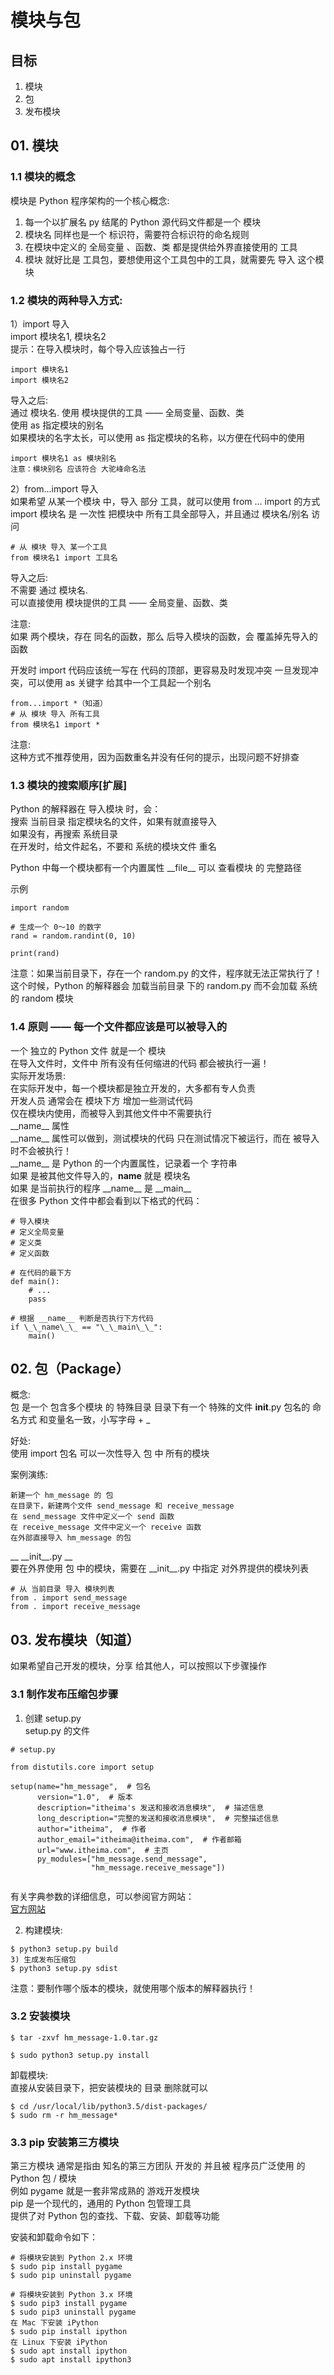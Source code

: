# 模块与包


## 目标
1. 模块
2. 包
3. 发布模块

## 01. 模块

### 1.1 模块的概念

模块是 Python 程序架构的一个核心概念:  
1. 每一个以扩展名 py 结尾的 Python 源代码文件都是一个 模块  
2. 模块名 同样也是一个 标识符，需要符合标识符的命名规则  
3. 在模块中定义的 全局变量 、函数、类 都是提供给外界直接使用的 工具  
4. 模块 就好比是 工具包，要想使用这个工具包中的工具，就需要先 导入 这个模块  


### 1.2 模块的两种导入方式:   
1）import 导入  
import 模块名1, 模块名2   
提示：在导入模块时，每个导入应该独占一行  

```
import 模块名1
import 模块名2 
```

导入之后:   
通过 模块名. 使用 模块提供的工具 —— 全局变量、函数、类    
使用 as 指定模块的别名    
如果模块的名字太长，可以使用 as 指定模块的名称，以方便在代码中的使用    

    import 模块名1 as 模块别名  
    注意：模块别名 应该符合 大驼峰命名法  

2）from...import 导入  
如果希望 从某一个模块 中，导入 部分 工具，就可以使用 from ... import 的方式  
import 模块名 是 一次性 把模块中 所有工具全部导入，并且通过 模块名/别名 访问  

```
# 从 模块 导入 某一个工具
from 模块名1 import 工具名
```

导入之后:  
不需要 通过 模块名.  
可以直接使用 模块提供的工具 —— 全局变量、函数、类  

注意:  
如果 两个模块，存在 同名的函数，那么 后导入模块的函数，会 覆盖掉先导入的函数

开发时 import 代码应该统一写在 代码的顶部，更容易及时发现冲突
一旦发现冲突，可以使用 as 关键字 给其中一个工具起一个别名
```
from...import *（知道）
# 从 模块 导入 所有工具
from 模块名1 import *
```

注意:  
这种方式不推荐使用，因为函数重名并没有任何的提示，出现问题不好排查


### 1.3 模块的搜索顺序[扩展]

Python 的解释器在 导入模块 时，会：  
搜索 当前目录 指定模块名的文件，如果有就直接导入  
如果没有，再搜索 系统目录  
在开发时，给文件起名，不要和 系统的模块文件 重名  


Python 中每一个模块都有一个内置属性 \_\_file\_\_ 可以 查看模块 的 完整路径  

示例
```
import random

# 生成一个 0～10 的数字
rand = random.randint(0, 10)

print(rand)
```

注意：如果当前目录下，存在一个 random.py 的文件，程序就无法正常执行了！  
这个时候，Python 的解释器会 加载当前目录 下的 random.py 而不会加载 系统的 random 模块  



### 1.4 原则 —— 每一个文件都应该是可以被导入的  
一个 独立的 Python 文件 就是一个 模块  
在导入文件时，文件中 所有没有任何缩进的代码 都会被执行一遍！  
实际开发场景:  
在实际开发中，每一个模块都是独立开发的，大多都有专人负责  
开发人员 通常会在 模块下方 增加一些测试代码  
仅在模块内使用，而被导入到其他文件中不需要执行  
\_\_name\_\_ 属性  
\_\_name\_\_ 属性可以做到，测试模块的代码 只在测试情况下被运行，而在 被导入时不会被执行！  
\_\_name\_\_ 是 Python 的一个内置属性，记录着一个 字符串  
如果 是被其他文件导入的，__name__ 就是 模块名  
如果 是当前执行的程序 \_\_name\_\_ 是 \_\_main\_\_  
在很多 Python 文件中都会看到以下格式的代码：   

```
# 导入模块
# 定义全局变量
# 定义类
# 定义函数

# 在代码的最下方
def main():
    # ...
    pass

# 根据 __name__ 判断是否执行下方代码
if \_\_name\_\_ == "\_\_main\_\_":
    main()
```


## 02. 包（Package）

概念:  
  包 是一个 包含多个模块 的 特殊目录
  目录下有一个 特殊的文件 __init__.py
  包名的 命名方式 和变量名一致，小写字母 + _

好处:   
使用 import 包名 可以一次性导入 包 中 所有的模块  

案例演练:  

    新建一个 hm_message 的 包
    在目录下，新建两个文件 send_message 和 receive_message
    在 send_message 文件中定义一个 send 函数
    在 receive_message 文件中定义一个 receive 函数
    在外部直接导入 hm_message 的包
 
__ \_\_init\_\_.py __  
要在外界使用 包 中的模块，需要在 \_\_init\_\_.py 中指定 对外界提供的模块列表  

```
# 从 当前目录 导入 模块列表
from . import send_message
from . import receive_message
```


## 03. 发布模块（知道）
如果希望自己开发的模块，分享 给其他人，可以按照以下步骤操作


### 3.1 制作发布压缩包步骤
1) 创建 setup.py   
setup.py 的文件  
```
# setup.py

from distutils.core import setup

setup(name="hm_message",  # 包名
      version="1.0",  # 版本
      description="itheima's 发送和接收消息模块",  # 描述信息
      long_description="完整的发送和接收消息模块",  # 完整描述信息
      author="itheima",  # 作者
      author_email="itheima@itheima.com",  # 作者邮箱
      url="www.itheima.com",  # 主页
      py_modules=["hm_message.send_message",
                  "hm_message.receive_message"])
                  
```                  

有关字典参数的详细信息，可以参阅官方网站：  
[官方网站](https://docs.python.org/2/distutils/apiref.html)

2) 构建模块:  
```
$ python3 setup.py build
3) 生成发布压缩包
$ python3 setup.py sdist
```
注意：要制作哪个版本的模块，就使用哪个版本的解释器执行！


### 3.2 安装模块
```
$ tar -zxvf hm_message-1.0.tar.gz 

$ sudo python3 setup.py install
```
卸载模块:  
直接从安装目录下，把安装模块的 目录 删除就可以  

```
$ cd /usr/local/lib/python3.5/dist-packages/
$ sudo rm -r hm_message*
```

### 3.3 pip 安装第三方模块
第三方模块 通常是指由 知名的第三方团队 开发的 并且被 程序员广泛使用 的 Python 包 / 模块  
例如 pygame 就是一套非常成熟的 游戏开发模块  
pip 是一个现代的，通用的 Python 包管理工具  
提供了对 Python 包的查找、下载、安装、卸载等功能  


安装和卸载命令如下：   
```
# 将模块安装到 Python 2.x 环境
$ sudo pip install pygame
$ sudo pip uninstall pygame

# 将模块安装到 Python 3.x 环境
$ sudo pip3 install pygame
$ sudo pip3 uninstall pygame
在 Mac 下安装 iPython
$ sudo pip install ipython
在 Linux 下安装 iPython
$ sudo apt install ipython
$ sudo apt install ipython3
```


